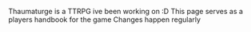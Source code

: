 Thaumaturge is a TTRPG ive been working on :D
This page serves as a players handbook for the game
Changes happen regularly
